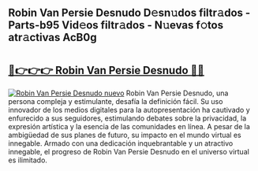 ## Robin Van Persie Desnudo D𝚎sn𝚞dos filtr𝚊dos - Parts-b95 Vid𝚎os filtr𝚊dos - N𝚞evas f𝚘tos atr𝚊ctivas AcB0g

# <h2><a href="http://mb5cmm.tromn.icu/?c=Robin+Van+Persie+Desnudo">🔗👉👉👉 Robin Van Persie Desnudo 🔗🔗</a></h2>

[![Robin Van Persie Desnudo nuevo](https://i.imgur.com/pEAQMta.gif)](http://mb5cmm.tromn.icu/?c=Robin+Van+Persie+Desnudo)
Robin Van Persie Desnudo, una persona compleja y estimulante, desafía la definición fácil. Su uso innovador de los medios digitales para la autopresentación ha cautivado y enfurecido a sus seguidores, estimulando debates sobre la privacidad, la expresión artística y la esencia de las comunidades en línea. A pesar de la ambigüedad de sus planes de futuro, su impacto en el mundo virtual es innegable. Armado con una dedicación inquebrantable y un atractivo innegable, el progreso de Robin Van Persie Desnudo en el universo virtual es ilimitado.
